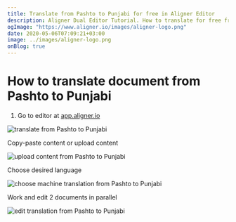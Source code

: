 ```yaml
---
title: Translate from Pashto to Punjabi for free in Aligner Editor
description: Aligner Dual Editor Tutorial. How to translate for free from Pashto to Punjabi. Aligner is multilingual document management platform. 
ogImage: "https://www.aligner.io/images/aligner-logo.png"
date: 2020-05-06T07:09:21+03:00
image: ../images/aligner-logo.png
onBlog: true
---
```


# How to translate document from Pashto to Punjabi

1. Go to editor at [app.aligner.io](https://app.aligner.io "Aligner App web page")

![translate from Pashto to Punjabi](../aligner-blank-editor.png "translate from Pashto to Punjabi")

Copy-paste content or upload content

![upload content from Pashto to Punjabi](../aligner-uploaded-document.png "upload content from Pashto to Punjabi")

Choose desired language

![choose machine translation from Pashto to Punjabi](../aligner-language-dropdown.png "choose machine translation from Pashto to Punjabi")

Work and edit 2 documents in parallel

![edit translation from Pashto to Punjabi](../aligner-double-sitded-editor.png "edit translation from Pashto to Punjabi")

